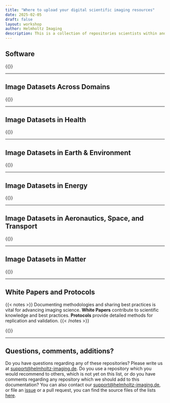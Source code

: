 ```yaml
---
title: "Where to upload your digital scientific imaging resources"
date: 2025-02-05
draft: false
layout: workshop
author: Helmholtz Imaging
description: This is a collection of repositories scientists within and beyond Helmholtz can use to upload their data, software, white papers, and protocols. 
---
```


## Software

{{<repository-table category="software">}}

---

## Image Datasets Across Domains
{{<repository-table category="image_datasets_across_domains" >}}

---

## Image Datasets in Health

{{<repository-table category="image_datasets_health">}}

---

## Image Datasets in Earth & Environment

{{<repository-table category="image_datasets_earth_environment">}}

---

## Image Datasets in Energy

{{<repository-table category="image_datasets_energy">}}

---

## Image Datasets in Aeronautics, Space, and Transport

{{<repository-table category="image_datasets_aeronautics_space_transport">}}

---

## Image Datasets in Matter

{{<repository-table category="image_datasets_matter">}}

---

## White Papers and Protocols

{{< notes >}}
Documenting methodologies and sharing best practices is vital for advancing imaging science. 
**White Papers** contribute to scientific knowledge and best practices. **Protocols** provide detailed methods for 
replication and validation.
{{< /notes >}}

{{<repository-table category="white_papers_protocols">}}

---

## Questions, comments, additions?

Do you have questions regarding any of these repositories? Please write us at support@helmholtz-imaging.de. Do you 
use a repository which you would recommend to others, which is not yet on this list, or do you have comments regarding 
any repository which we should add to this documentation? You can also contact our support@helmholtz-imaging.de, or 
file an [issue](https://github.com/Helmholtz-Imaging/helmholtz-imaging-solutions/issues) or a pull request, you can 
find the source files of the lists [here](https://github.com/Helmholtz-Imaging/helmholtz-imaging-solutions/tree/main/data/repositories).